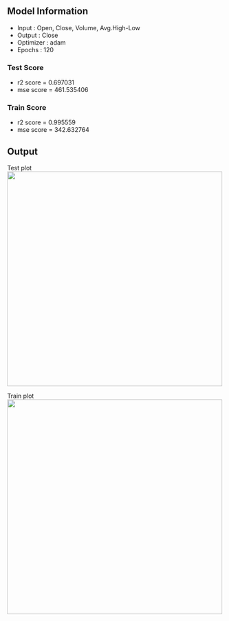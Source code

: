 ## Model Information

* Input : Open, Close, Volume, Avg.High-Low
* Output : Close
* Optimizer : adam
* Epochs : 120

### Test Score
* r2 score = 0.697031
* mse score = 461.535406
### Train Score
* r2 score = 0.995559
* mse score = 342.632764

## Output
Test plot  
<img src="https://github.com/stock-price-project/stock_price_prediction/blob/master/model/prediction_multiple/output_test.png" width ="500px">

Train plot  
<img src="https://github.com/stock-price-project/stock_price_prediction/blob/master/model/prediction_multiple/output_train.png" width ="500px">
